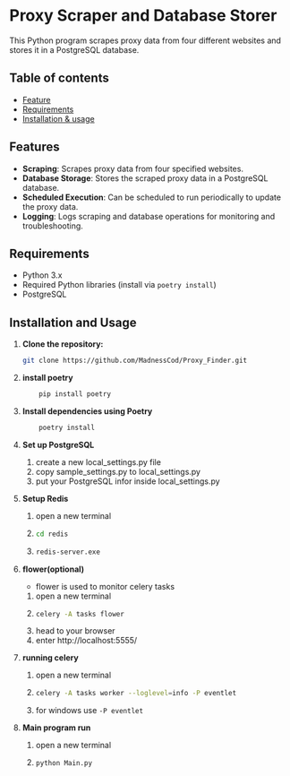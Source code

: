 # Proxy Scraper and Database Storer

This Python program scrapes proxy data from four different websites and stores it in a PostgreSQL database.

## Table of contents
   - [Feature](#features)
   - [Requirements](#requirements)
   - [Installation & usage](#installation-and-usage)

## Features

- **Scraping**: Scrapes proxy data from four specified websites.
- **Database Storage**: Stores the scraped proxy data in a PostgreSQL database.
- **Scheduled Execution**: Can be scheduled to run periodically to update the proxy data.
- **Logging**: Logs scraping and database operations for monitoring and troubleshooting.

## Requirements

- Python 3.x
- Required Python libraries (install via `poetry install`)
- PostgreSQL

## Installation and Usage

1. **Clone the repository:**

   ```bash
   git clone https://github.com/MadnessCod/Proxy_Finder.git
   ```
2. **install poetry**

    ```bash 
        pip install poetry
    ```

3. **Install dependencies using Poetry**

    ```bash
        poetry install 
    ```

4. **Set up PostgreSQL**

    1. create a new local_settings.py file
   2. copy sample_settings.py to local_settings.py
   3. put your PostgreSQL infor inside local_settings.py 

5. **Setup Redis**
   1. open a new terminal 
   2. 
      ```bash
      cd redis
      ```
   3. 
      ```bash
      redis-server.exe
      ```
6. **flower(optional)**
   * flower is used to monitor celery tasks
   1. open a new terminal 
   2. 
      ```bash
      celery -A tasks flower
      ```
   3. head to your browser 
   4. enter http://localhost:5555/
7. **running celery**
   1. open a new terminal 
   2. 
      ```bash
      celery -A tasks worker --loglevel=info -P eventlet
      ```
   3. for windows use `-P eventlet`

8. **Main program run**
   1. open a new terminal 
   2. 
      ```bash
      python Main.py
      ```